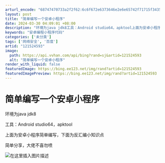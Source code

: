 ```yaml
---
arturl_encode: "68747470733a2f2f62:6c6f672e6373646e2e6e65742f71715f34353536343135302f:61727469636c652f64657461696c732f313231353234353933"
layout: post
title: "简单编写一个安卓小程序"
date: 2024-03-30 04:09:01 +08:00
description: "环境为java jdk8工具：Android studio64，apktool上面为安卓小程序简单编"
keywords: "安卓编程小程序代码"
categories: ['未分类']
tags: ['网络安全', '百度']
artid: "121524593"
image:
  path: https://api.vvhan.com/api/bing?rand=sj&artid=121524593
  alt: "简单编写一个安卓小程序"
render_with_liquid: false
featuredImage: https://bing.ee123.net/img/rand?artid=121524593
featuredImagePreview: https://bing.ee123.net/img/rand?artid=121524593
---
```


# 简单编写一个安卓小程序

环境为java jdk8
  
工具：Android studio64，apktool

上面为安卓小程序简单编写，下面为反汇编小知识点
  
简单分享，大佬不喜勿喷
  
![在这里插入图片描述](https://i-blog.csdnimg.cn/blog_migrate/2a548310e368bdfddc6dd1188335556e.png)